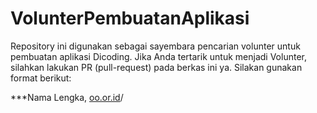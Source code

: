 # VolunterPembuatanAplikasi

Repository ini digunakan sebagai sayembara pencarian volunter untuk pembuatan aplikasi Dicoding. Jika Anda tertarik untuk menjadi Volunter, silahkan lakukan PR (pull-request) pada berkas ini ya. Silakan gunakan format berikut:

**\*Nama Lengka, [oo.or.id](https://oo.or.id)/

